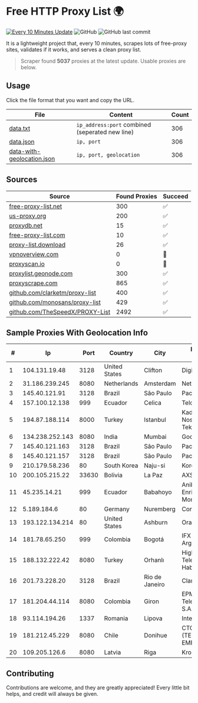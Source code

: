 
# Free HTTP Proxy List 🌍

[![Every 10 Minutes Update](https://github.com/mertguvencli/http-proxy-list/actions/workflows/main.yml/badge.svg?branch=main)](https://github.com/mertguvencli/http-proxy-list/actions/workflows/main.yml)
![GitHub](https://img.shields.io/github/license/mertguvencli/http-proxy-list)
![GitHub last commit](https://img.shields.io/github/last-commit/mertguvencli/http-proxy-list)

It is a lightweight project that, every 10 minutes, scrapes lots of free-proxy sites, validates if it works, and serves a clean proxy list.


> Scraper found **5037** proxies at the latest update. Usable proxies are below.

## Usage

Click the file format that you want and copy the URL.


|File|Content|Count|
|----|-------|-----|
|[data.txt](https://raw.githubusercontent.com/mertguvencli/http-proxy-list/main/proxy-list/data.txt)|`ip_address:port` combined (seperated new line)|306|
|[data.json](https://raw.githubusercontent.com/mertguvencli/http-proxy-list/main/proxy-list/data.json)|`ip, port`|306|
|[data-with-geolocation.json](https://raw.githubusercontent.com/mertguvencli/http-proxy-list/main/proxy-list/data-with-geolocation.json)|`ip, port, geolocation`|306|

## Sources

|Source|Found Proxies|Succeed|
|------|-------------|-------|
|[free-proxy-list.net](https://free-proxy-list.net)|300|✅|
|[us-proxy.org](https://www.us-proxy.org)|200|✅|
|[proxydb.net](http://proxydb.net)|15|✅|
|[free-proxy-list.com](https://free-proxy-list.com/?page=&port=&type%5B%5D=http&type%5B%5D=https&up_time=0&search=Search)|10|✅|
|[proxy-list.download](https://www.proxy-list.download/HTTP)|26|✅|
|[vpnoverview.com](https://vpnoverview.com/privacy/anonymous-browsing/free-proxy-servers)|0|🚫|
|[proxyscan.io](https://www.proxyscan.io)|0|🚫|
|[proxylist.geonode.com](https://proxylist.geonode.com/api/proxy-list?limit=300&page=1&sort_by=lastChecked&sort_type=desc&protocols=http,https)|300|✅|
|[proxyscrape.com](https://api.proxyscrape.com/v2/?request=displayproxies&protocol=http&timeout=10000&country=all&ssl=all&anonymity=all)|865|✅|
|[github.com/clarketm/proxy-list](https://raw.githubusercontent.com/clarketm/proxy-list/master/proxy-list-raw.txt)|400|✅|
|[github.com/monosans/proxy-list](https://raw.githubusercontent.com/monosans/proxy-list/main/proxies/http.txt)|429|✅|
|[github.com/TheSpeedX/PROXY-List](https://raw.githubusercontent.com/TheSpeedX/PROXY-List/master/http.txt)|2492|✅|


## Sample Proxies With Geolocation Info

|#|Ip|Port|Country|City|Internet Service Provider|
|-|--|----|-------|----|-------------------------|
|1|104.131.19.48|3128|United States|Clifton|DigitalOcean, LLC|
|2|31.186.239.245|8080|Netherlands|Amsterdam|NetSkope Inc|
|3|145.40.121.91|3128|Brazil|São Paulo|Packet Host, Inc.|
|4|157.100.12.138|999|Ecuador|Celica|Telconet S.A|
|5|194.87.188.114|8000|Turkey|Istanbul|Kadir Huseyin Tezcan Nosspeed Internet Teknolojileri|
|6|134.238.252.143|8080|India|Mumbai|Google LLC|
|7|145.40.121.163|3128|Brazil|São Paulo|Packet Host, Inc.|
|8|145.40.121.157|3128|Brazil|São Paulo|Packet Host, Inc.|
|9|210.179.58.236|80|South Korea|Naju-si|Korea Telecom|
|10|200.105.215.22|33630|Bolivia|La Paz|AXS Bolivia S. A.|
|11|45.235.14.21|999|Ecuador|Babahoyo|Anibal Humberto Enriquez Moncayo(Comunicate)|
|12|5.189.184.6|80|Germany|Nuremberg|Contabo GmbH|
|13|193.122.134.214|80|United States|Ashburn|Oracle Corporation|
|14|181.78.65.250|999|Colombia|Bogotá|IFX Networks Argentina S.R.L|
|15|188.132.222.42|8080|Turkey|Orhanlı|High Speed Telekomunikasyon ve Hab. Hiz. Ltd. Sti.|
|16|201.73.228.20|3128|Brazil|Rio de Janeiro|Claro S.A|
|17|181.204.44.114|8080|Colombia|Giron|EPM Telecomunicaciones S.A. E.S.P.|
|18|93.114.194.26|1337|Romania|Lipova|Interkvm Host SRL|
|19|181.212.45.229|8080|Chile|Donihue|CTC. CORP S.A. (TELEFONICA EMPRESAS)|
|20|109.205.126.6|8080|Latvia|Riga|Kronospan Riga SIA|



## Contributing

Contributions are welcome, and they are greatly appreciated! Every
little bit helps, and credit will always be given.

